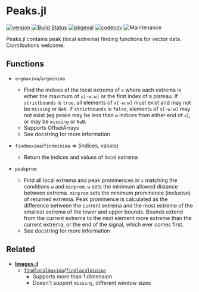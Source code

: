 # Peaks.jl

[![version](https://juliahub.com/docs/Peaks/version.svg)](https://juliahub.com/ui/Packages/Peaks/3TWUM)
[![Build Status](https://travis-ci.com/halleysfifthinc/Peaks.jl.svg?branch=master)](https://travis-ci.com/halleysfifthinc/Peaks.jl)
[![pkgeval](https://juliahub.com/docs/Peaks/pkgeval.svg)](https://juliahub.com/ui/Packages/Peaks/3TWUM)
[![codecov](https://codecov.io/gh/halleysfifthinc/Peaks.jl/branch/master/graph/badge.svg)](https://codecov.io/gh/halleysfifthinc/Peaks.jl)
![Maintenance](https://img.shields.io/maintenance/yes/2020)



Peaks.jl contains peak (local extrema) finding functions for vector data. Contributions welcome.

## Functions

- `argmaxima`/`argminima`
  - Find the indices of the local extrema of `x` where each extrema is
    either the maximum of `x[-w:w]` or the first index of a plateau.
    If `strictbounds` is `true`, all elements of `x[-w:w]` must exist
    and may not be `missing` or `NaN`. If `strictbounds` is `false`,
    elements of `x[-w:w]` may not exist (eg peaks may be less than `w`
    indices from either end of `x`), or may be `missing` or `NaN`.
  - Supports OffsetArrays
  - See docstring for more information

- `findmaxima`/`findminima` => (indices, values)
  - Return the indices and values of local extrema

- `peakprom`
  - Find all local extrema and peak prominences in `x` matching the
    conditions `w` and `minprom`. `w` sets the minimum allowed distance
    between extrema. `minprom` sets the minimum prominence (inclusive) of
    returned extrema.
    Peak prominence is calculated as the difference between the current
    extrema and the most extreme of the smallest extrema of the lower and upper
    bounds. Bounds extend from the current extrema to the next element
    more extreme than the current extrema, or the end of the signal,
    which ever comes first.
  - See docstring for more information

## Related

- [**Images.jl**](https://github.com/JuliaImages/Images.jl)
  - [`findlocalmaxima`](https://juliaimages.org/stable/function_reference/#Images.findlocalmaxima)/[`findlocalminima`](https://juliaimages.org/stable/function_reference/#Images.findlocalminima)
    - Supports more than 1 dimension
    - Doesn't support `missing`, different window sizes
